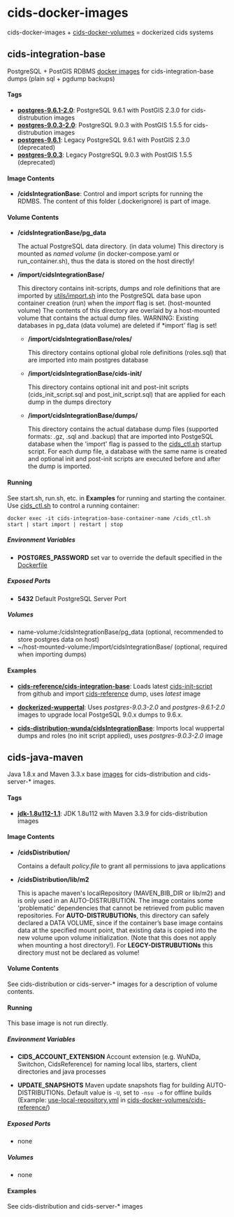 # cids-docker-images

cids-docker-images + [cids-docker-volumes](https://github.com/cismet/cids-docker-volumes) = dockerized cids systems

## cids-integration-base

PostgreSQL + PostGIS RDBMS [docker images](https://hub.docker.com/r/cismet/cids-integration-base/) for cids-integration-base dumps (plain sql + pgdump backups)

#### Tags

- **[postgres-9.6.1-2.0](https://github.com/cismet/cids-docker-images/releases/tag/postgres-9.6.1-2.0)**: PostgreSQL 9.6.1 with PostGIS 2.3.0 for cids-distrubution images
- **[postgres-9.0.3-2.0](https://github.com/cismet/cids-docker-images/releases/tag/postgres-9.0.3-2.0)**: PostgreSQL 9.0.3 with PostGIS 1.5.5 for cids-distrubution images
- **[postgres-9.6.1](https://github.com/cismet/cids-docker-images/releases/tag/postgres-9.6.1)**: Legacy PostgreSQL 9.6.1 with PostGIS 2.3.0 (deprecated)
- **[postgres-9.0.3](https://github.com/cismet/cids-docker-images/releases/tag/postgres-9.0.3)**: Legacy PostgreSQL 9.0.3 with PostGIS 1.5.5 (deprecated)

#### Image Contents

- **/cidsIntegrationBase**:  Control and import scripts for running the RDMBS. The content of this folder (.dockerignore) is part of image. 

#### Volume Contents

- **/cidsIntegrationBase/pg_data**

  The actual PostgreSQL data directory. (in data volume) This directory is mounted as *named volume* (in docker-compose.yaml or run_container.sh), thus the data is stored on the host directly!
  
- **/import/cidsIntegrationBase/**

    This directory contains init-scripts, dumps and role definitions that are imported by [utils/import.sh](https://github.com/cismet/cids-docker-images/blob/master/cids-integration-base/cidsIntegrationBase/utils/import.sh) into the PostgreSQL data base upon container creation (run) when the *import* flag is set. (host-mounted volume) The contents of this directory are overlaid by a host-mounted volume that contains the actual dump files. WARNING: Existing databases in pg_data (data volume) are deleted if *import' flag is set! 
    
    - **/import/cidsIntegrationBase/roles/**
    
        This directory contains optional global role definitions (roles.sql) that are imported into main postgres database
        
    - **/import/cidsIntegrationBase/cids-init/**
    
        This directory contains optional init and post-init scripts (cids_init_script.sql and post_init_script.sql) that are applied for each dump in the dumps directory
    
    - **/import/cidsIntegrationBase/dumps/**

        This directory contains the actual database dump files (supported formats: .gz, .sql and .backup) that are imported into PostgeSQL database when the 'import' flag  is passed to the [cids_ctl.sh](https://github.com/cismet/cids-docker-images/blob/master/cids-integration-base/cidsIntegrationBase/cids_ctl.sh) startup script. For each dump file, a database with the same name is created and optional init and post-init scripts are executed before and after the dump is imported. 

#### Running

See start.sh, run.sh, etc. in **Examples** for running and starting the container. Use [cids_ctl.sh](https://github.com/cismet/cids-docker-images/blob/master/cids-integration-base/cidsIntegrationBase/cids_ctl.sh) to control a running container:

``
docker exec -it cids-integration-base-container-name /cids_ctl.sh start | start import | restart | stop
``

##### Environment Variables
- **POSTGRES_PASSWORD** set var to override the default specified in the [Dockerfile](https://github.com/cismet/cids-docker-images/blob/master/cids-integration-base/Dockerfile)

##### Exposed Ports
- **5432** Default PostgreSQL Server Port

##### Volumes
- name-volume:/cidsIntegrationBase/pg_data (optional, recommended to store postgres data on host)
- ~/host-mounted-volume:/import/cidsIntegrationBase/ (optional, required when importing dumps)

#### Examples

- **[cids-reference/cids-integration-base](https://github.com/cismet/cids-docker-volumes/tree/master/cids-reference/cids-integration-base)**: Loads latest [cids-init-script](https://raw.githubusercontent.com/cismet/cids-init/dev/cids_init_script.sql) from github and import [cids-reference](https://github.com/cismet/cids-docker-volumes/blob/master/cids-reference/cids-integration-base/import/dumps/cids_reference.sql) dump, uses *latest* image


-  **[dockerized-wuppertal](https://github.com/cismet/developer-space/tree/dockerized-wuppertal/scripts)**: Uses *postgres-9.0.3-2.0* and *postgres-9.6.1-2.0* images to upgrade local PostgeSQL 9.0.x dumps to 9.6.x. 

-  **[cids-distribution-wunda/cidsIntegrationBase](https://github.com/cismet/developer-space/tree/dockerized-wuppertal/wunda-docker-volumes/cids-distribution-wunda/cidsIntegrationBase)**: Imports local wuppertal dumps and roles (no init script applied), uses *postgres-9.0.3-2.0* image


## cids-java-maven

Java 1.8.x and Maven 3.3.x base [images](https://hub.docker.com/r/cismet/cids-java-maven/) for cids-distribution and cids-server-* images.

#### Tags

- **[jdk-1.8u112-1.1](https://github.com/cismet/cids-docker-images/releases/tag/jdk-1.8u112-1.1)**: JDK 1.8u112 with Maven 3.3.9 for cids-distribution images


#### Image Contents

- **/cidsDistribution/**

    Contains a default *policy.file* to grant all permissions to java applications

- **/cidsDistribution/lib/m2**

    This is apache maven's localRepository (MAVEN_BIB_DIR or lib/m2) and is only used in an AUTO-DISTRUBUTION. The image contains some 'problematic' dependencies that cannot be retrieved from public maven repositories. For **AUTO-DISTRUBUTIONs**, this directory can safely declared a DATA VOLUME, since if the container’s base image contains data at the specified mount point, that existing data is copied into the new volume upon volume initialization. (Note that this does not apply when mounting a host directory!). For **LEGCY-DISTRUBUTIONs** this directory must not be declared as volume!

#### Volume Contents

See cids-distribution or cids-server-* images for a description of volume contents.

#### Running

This base image is not run directly.

##### Environment Variables
- **CIDS_ACCOUNT_EXTENSION** Account extension (e.g. WuNDa, Switchon, CidsReference) for naming local libs, starters, client directories and java processes

- **UPDATE_SNAPSHOTS** Maven update snapshots flag for building AUTO-DISTRIBUTIONs. Default value is `-U`, set to `-nsu -o` for offline builds (Example: [use-local-repository.yml](https://github.com/cismet/cids-docker-volumes/blob/master/cids-reference/use-local-repository.yml) in [cids-docker-volumes/cids-reference/](https://github.com/cismet/cids-docker-volumes/tree/master/cids-reference))

##### Exposed Ports
- none

##### Volumes
- none

#### Examples

See cids-distribution and cids-server-* images